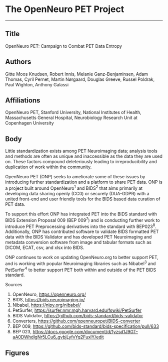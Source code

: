 # The OpenNeuro PET Project

---
## Title

OpenNeuro PET: Campaign to Combat PET Data Entropy

## Authors

Gitte Moos Knudsen, Robert Innis, Melanie Ganz-Benjaminsen, Adam Thomas, Cyril Pernet, Martin Nørgaard, 
Douglas Greeve, Russel Poldrak, Paul Wighton, Anthony Galassi

## Affiliations

OpenNeuro PET, Stanford University, National Institutes of Health, Massachusetts General Hospital, 
Neurobiology Research Unit at Copenhagen University

## Body
Little standardization exists among PET Neuroimaging data;  analysis tools and methods are often as unique and
inaccessible as the  data they are used on. These factors compound deleteriously leading to irreproducibility 
and duplication of work within the community.

OpenNeuro PET (ONP) seeks to ameliorate some of these issues by introducing further standardization and a platform 
to share PET data. ONP is a project built around OpenNeuro<sup>1</sup> and BIDS<sup>2</sup> that aims primarily at 
developing data sharing openly (CC0) or securely (DUA-GDPR) with a united front-end and user friendly tools for 
the BIDS based data curation of PET data.  

To support this effort ONP has integrated PET into the BIDS standard with BIDS Extension Proposal 009 (BEP 009<sup>7</sup>) and is conducting further work to introduce PET Preprocessing derivatives into the standard with
 BEP023<sup>8</sup>. Additionally, ONP has contributed software to validate BIDS formatted PET data with the BIDS
Validator and has developed PET Neuroimaging and metadata conversion software from image and tabular formats such
 as DICOM, ECAT, csv, and xlsx into BIDS.

ONP continues to work on updating OpenNeuro.org to better support PET, and is working with popular Neuroimaging libraries such as Nibabel<sup>3</sup> and PetSurfer<sup>4</sup> to better support PET both within and outside of the PET BIDS standard.

Sources

1) OpenNeuro, https://openneuro.org/
2) BIDS, https://bids.neuroimaging.io/
3) Nibabel, https://nipy.org/nibabel/
4) PetSurfer, https://surfer.nmr.mgh.harvard.edu/fswiki/PetSurfer
5) BIDS Validator, https://github.com/bids-standard/bids-validator
6) Converters, https://github.com/openneuropet/BIDS-converter
7) BEP 009, https://github.com/bids-standard/bids-specification/pull/633
8) BEP 023, https://docs.google.com/document/d/1yzsd1J9GT-aA0DWhdlgNr5LCu6_gvbjLyfvYq2FuxlY/edit

## Figures
